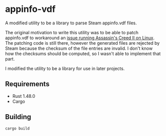 # appinfo-vdf
A modified utility to be a library to parse Steam appinfo.vdf files.

The original motivation to write this utility was to be able to patch appinfo.vdf to workaround an [issue running Assassin's Creed II on Linux](https://github.com/ValveSoftware/Proton/issues/190). The patching code is still there, however the generated files are rejected by Steam because the checksum of the file entries are invalid. I don't know how the checksums should be computed, so I wasn't able to implement that part.

I modified the utility to be a library for use in later projects.

## Requirements

- Rust 1.48.0
- Cargo

## Building

`cargo build`
